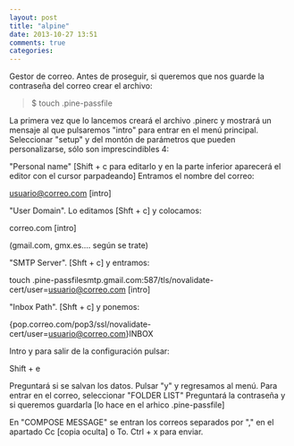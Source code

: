 ```yaml
---
layout: post
title: "alpine"
date: 2013-10-27 13:51
comments: true
categories: 
---
```

Gestor de correo. Antes de proseguir, si queremos que nos guarde la contraseña del correo crear el archivo: 

>$ touch .pine-passfile 

La primera vez que lo lancemos creará el archivo .pinerc y mostrará un mensaje al que pulsaremos "intro" para entrar en el menú principal. Seleccionar "setup" y del montón de parámetros que pueden personalizarse, sólo son imprescindibles 4: 

"Personal name" [Shift + c para editarlo y en la parte inferior aparecerá el editor con el cursor parpadeando] Entramos el nombre del correo: 

usuario@correo.com [intro] 

"User Domain". Lo editamos [Shft + c] y colocamos: 

correo.com [intro] 

(gmail.com, gmx.es.... según se trate) 

"SMTP Server". [Shft + c] y entramos: 

touch .pine-passfilesmtp.gmail.com:587/tls/novalidate-cert/user=usuario@correo.com [intro] 

"Inbox Path". [Shft + c] y ponemos: 

{pop.correo.com/pop3/ssl/novalidate-cert/user=usuario@correo.com}INBOX 

Intro y para salir de la configuración pulsar: 

Shift + e 

Preguntará si se salvan los datos. Pulsar "y" y regresamos al menú. Para entrar en el correo, seleccionar "FOLDER LIST" Preguntará la contraseña y si queremos guardarla [lo hace en el arhico .pine-passfile]

En "COMPOSE MESSAGE" se entran los correos separados por "," en el apartado Cc [copia oculta] o To. Ctrl + x para enviar.


